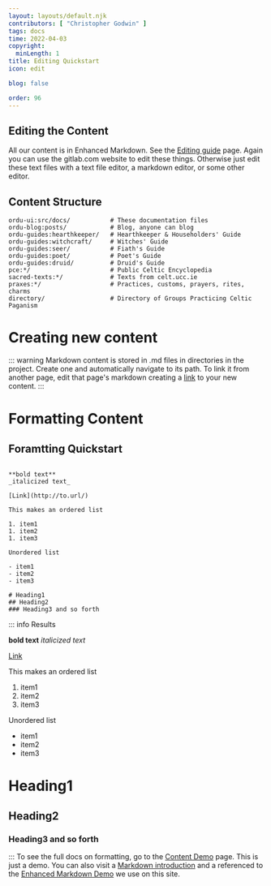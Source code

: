 ```yaml
---
layout: layouts/default.njk
contributors: [ "Christopher Godwin" ]
tags: docs
time: 2022-04-03
copyright:
  minLength: 1
title: Editing Quickstart
icon: edit

blog: false

order: 96
---
```

## Editing the Content

All our content is in Enhanced Markdown. See the [Editing guide](/docs/editing) page. Again you can use the gitlab.com website to edit these things. Otherwise just edit these text files
with a text file editor, a markdown editor, or some other editor.

## Content Structure

```
ordu-ui:src/docs/           # These documentation files
ordu-blog:posts/            # Blog, anyone can blog
ordu-guides:hearthkeeper/   # Hearthkeeper & Householders' Guide
ordu-guides:witchcraft/     # Witches' Guide
ordu-guides:seer/           # Fiath's Guide
ordu-guides:poet/           # Poet's Guide
ordu-guides:druid/          # Druid's Guide
pce:*/                      # Public Celtic Encyclopedia
sacred-texts:*/             # Texts from celt.ucc.ie
praxes:*/                   # Practices, customs, prayers, rites, charms
directory/                  # Directory of Groups Practicing Celtic Paganism
```
# Creating new content

::: warning
Markdown content is stored in .md files in directories in the project. Create one and automatically navigate to its path.
To link it from another page, edit that page's markdown creating a [link](/docs/editing/links) to your new content.
:::

# Formatting Content

## Foramtting Quickstart

```

**bold text**
_italicized text_

[Link](http://to.url/)

This makes an ordered list

1. item1
1. item2
1. item3

Unordered list

- item1
- item2
- item3

# Heading1
## Heading2
### Heading3 and so forth
```
::: info Results

**bold text**
_italicized text_

[Link](http://to.url/)

This makes an ordered list

1. item1
1. item2
1. item3

Unordered list

- item1
- item2
- item3

# Heading1
## Heading2
### Heading3 and so forth
:::
To see the full docs on formatting, go to the [Content Demo](/docs/editing) page. This is
 just a demo. You can also visit a [Markdown introduction](https://vuepress-theme-hope.github.io/v2/guide/get-started/markdown.html#markdown-introduction) and a referenced to the
 [Enhanced Markdown Demo](https://vuepress-theme-hope.github.io/v2/cookbook/markdown/demo.html) we use on this site.